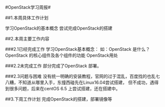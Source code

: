 #OpenStack学习周报#

##1.本周具体工作计划

  学习OpenStack的基本概念
  尝试完成OpenStack的搭建

##2.本周主要工作内容

  ###2.1已经完成工作
    学习OpenStack基本概念：
      如：OpenStack 是什么？
      OpenStack 的核心组件及各个组件的功能
      OpenStack用处

  ###2.2未完成工作
      部分完成了OpenStack 部署。
      
  ###2.3问题与困难
    没有统一明确的安装教程，官网的过于混乱，百度找的也乱七八糟，不知道从哪里入手，东撞西碰先在Linux16.04尝试搭建，
  但不成功，遇得到很多问题，后来在centOS 6.5 上尝试搭建，还在搭建中。


##3.下周工作计划
  完成OpenStack的搭建，部署镜像等
